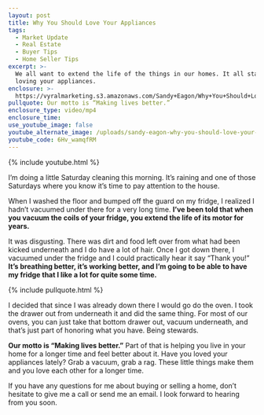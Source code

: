 ```yaml
---
layout: post
title: Why You Should Love Your Appliances
tags:
  - Market Update
  - Real Estate
  - Buyer Tips
  - Home Seller Tips
excerpt: >-
  We all want to extend the life of the things in our homes. It all starts with
  loving your appliances.
enclosure: >-
  https://vyralmarketing.s3.amazonaws.com/Sandy+Eagon/Why+You+Should+Love+Your+Appliances.mp4
pullquote: Our motto is “Making lives better.”
enclosure_type: video/mp4
enclosure_time:
use_youtube_image: false
youtube_alternate_image: /uploads/sandy-eagon-why-you-should-love-your-appliances-youtube.png
youtube_code: 6Hv_wamqfRM
---
```


{% include youtube.html %}

I’m doing a little Saturday cleaning this morning. It’s raining and one of those Saturdays where you know it’s time to pay attention to the house.&nbsp;

When I washed the floor and bumped off the guard on my fridge, I realized I hadn’t vacuumed under there for a very long time. **I’ve been told that when you vacuum the coils of your fridge, you extend the life of its motor for years.&nbsp;**

It was disgusting. There was dirt and food left over from what had been kicked underneath and I do have a lot of hair. Once I got down there, I vacuumed under the fridge and I could practically hear it say “Thank you\!” **It’s breathing better, it’s working better, and I’m going to be able to have my fridge that I like a lot for quite some time.**

{% include pullquote.html %}

I decided that since I was already down there I would go do the oven. I took the drawer out from underneath it and did the same thing. For most of our ovens, you can just take that bottom drawer out, vacuum underneath, and that’s just part of honoring what you have. Being stewards.

**Our motto is “Making lives better.”** Part of that is helping you live in your home for a longer time and feel better about it. Have you loved your appliances lately? Grab a vacuum, grab a rag. These little things make them and you love each other for a longer time.

If you have any questions for me about buying or selling a home, don’t hesitate to give me a call or send me an email. I look forward to hearing from you soon.